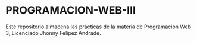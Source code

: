 # PROGRAMACION-WEB-III
Este repositorio almacena las prácticas de la materia de Programacion Web 3, Licenciado Jhonny Felipez Andrade.
